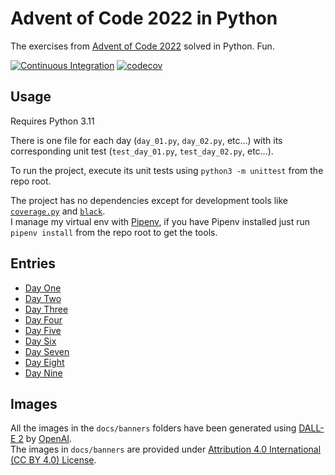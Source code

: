 # Advent of Code 2022 in Python

The exercises from [Advent of Code 2022](https://adventofcode.com/2022) solved in Python. Fun.

[![Continuous Integration](https://github.com/federico-paolillo/aoc2022/actions/workflows/ci.yml/badge.svg)](https://github.com/federico-paolillo/aoc2022/actions/workflows/ci.yml)
[![codecov](https://codecov.io/gh/federico-paolillo/aoc2022/branch/main/graph/badge.svg?token=U9V6AVCF8T)](https://codecov.io/gh/federico-paolillo/aoc2022)

## Usage

Requires Python 3.11

There is one file for each day (`day_01.py`, `day_02.py`, etc...) with its corresponding unit test (`test_day_01.py`, `test_day_02.py`, etc...).

To run the project, execute its unit tests using `python3 -m unittest` from the repo root.

The project has no dependencies except for development tools like [`coverage.py`](https://coverage.readthedocs.io) and [`black`](https://github.com/psf/black).  
I manage my virtual env with [Pipenv](https://pipenv.pypa.io/en/latest/), if you have Pipenv installed just run `pipenv install` from the repo root to get the tools.

## Entries

- [Day One](docs/day_01.md)
- [Day Two](docs/day_02.md)
- [Day Three](docs/day_03.md)
- [Day Four](docs/day_04.md)
- [Day Five](docs/day_05.md)
- [Day Six](docs/day_06.md)
- [Day Seven](docs/day_07.md)
- [Day Eight](docs/day_08.md)
- [Day Nine](docs/day_09.md)

## Images

All the images in the `docs/banners` folders have been generated using [DALL-E 2](https://openai.com/dall-e-2/) by [OpenAI](https://openai.com/).  
The images in `docs/banners` are provided under [Attribution 4.0 International (CC BY 4.0) License](https://creativecommons.org/licenses/by/4.0/).
